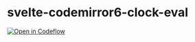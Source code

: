 # svelte-codemirror6-clock-eval

[![Open in Codeflow](https://developer.stackblitz.com/img/open_in_codeflow.svg)](https:///pr.new/bibisixtynine/svelte-codemirror6-clock)

